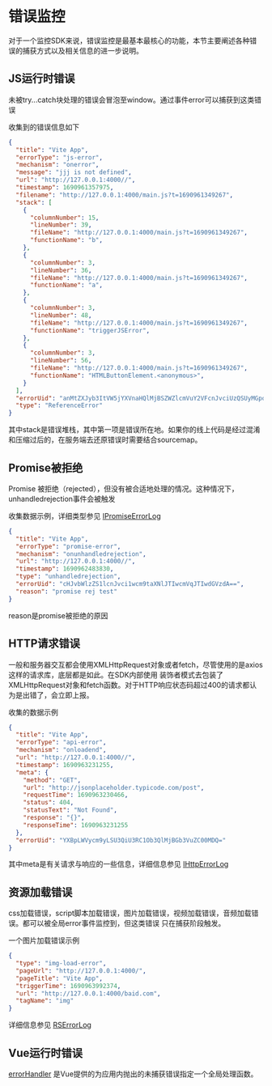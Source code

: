 # 错误监控
对于一个监控SDK来说，错误监控是最基本最核心的功能，本节主要阐述各种错误的捕获方式以及相关信息的进一步说明。

## JS运行时错误
未被try...catch块处理的错误会冒泡至window。通过事件error可以捕获到这类错误

收集到的错误信息如下
```json
{
  "title": "Vite App",
  "errorType": "js-error",
  "mechanism": "onerror",
  "message": "jjj is not defined",
  "url": "http://127.0.0.1:4000//",
  "timestamp": 1690961357975,
  "filename": "http://127.0.0.1:4000/main.js?t=1690961349267",
  "stack": [
    {
      "columnNumber": 15,
      "lineNumber": 39,
      "fileName": "http://127.0.0.1:4000/main.js?t=1690961349267",
      "functionName": "b",
    },
    {
      "columnNumber": 3,
      "lineNumber": 36,
      "fileName": "http://127.0.0.1:4000/main.js?t=1690961349267",
      "functionName": "a",
    },
    {
      "columnNumber": 3,
      "lineNumber": 48,
      "fileName": "http://127.0.0.1:4000/main.js?t=1690961349267",
      "functionName": "triggerJSError",
    },
    {
      "columnNumber": 3,
      "lineNumber": 56,
      "fileName": "http://127.0.0.1:4000/main.js?t=1690961349267",
      "functionName": "HTMLButtonElement.<anonymous>",
    }
  ],
  "errorUid": "anMtZXJyb3ItVW5jYXVnaHQlMjBSZWZlcmVuY2VFcnJvciUzQSUyMGpqaiUyMGlzJTIwbm90JTIwZGVmaW5lZC1odHRwJTNBJTJGJTJGMTI3LjAuMC4xJTNBNDAwMCUyRm1haW4uanMlM0Z0JTNEMTY5MDk2MTM0OTI2Nw==",
  "type": "ReferenceError"
}
```
其中stack是错误堆栈，其中第一项是错误所在地。如果你的线上代码是经过混淆和压缩过后的，在服务端去还原错误时需要结合sourcemap。

## Promise被拒绝
Promise 被拒绝（rejected），但没有被合适地处理的情况。这种情况下，unhandledrejection事件会被触发

收集数据示例，详细类型参见 [IPromiseErrorLog](/guide/use/type#ipromiseerrorlog)
```json
{
  "title": "Vite App",
  "errorType": "promise-error",
  "mechanism": "onunhandledrejection",
  "url": "http://127.0.0.1:4000//",
  "timestamp": 1690962483830,
  "type": "unhandledrejection",
  "errorUid": "cHJvbWlzZS1lcnJvci1wcm9taXNlJTIwcmVqJTIwdGVzdA==",
  "reason": "promise rej test"
}
```
reason是promise被拒绝的原因

## HTTP请求错误
一般和服务器交互都会使用XMLHttpRequest对象或者fetch，尽管使用的是axios这样的请求库，底层都是如此。在SDK内部使用
装饰者模式去包装了XMLHttpRequest对象和fetch函数。对于HTTP响应状态码超过400的请求都认为是出错了，会立即上报。

收集的数据示例
```json
{
  "title": "Vite App",
  "errorType": "api-error",
  "mechanism": "onloadend",
  "url": "http://127.0.0.1:4000//",
  "timestamp": 1690963231255,
  "meta": {
    "method": "GET",
    "url": "http://jsonplaceholder.typicode.com/post",
    "requestTime": 1690963230466,
    "status": 404,
    "statusText": "Not Found",
    "response": "{}",
    "responseTime": 1690963231255
  },
  "errorUid": "YXBpLWVycm9yLSU3QiU3RC1Ob3QlMjBGb3VuZC00MDQ="
}
```
其中meta是有关请求与响应的一些信息，详细信息参见 [IHttpErrorLog](/guide/use/type#ihttperrorlog)

## 资源加载错误
css加载错误，script脚本加载错误，图片加载错误，视频加载错误，音频加载错误。都可以被全局error事件监控到，但这类错误
只在捕获阶段触发。

一个图片加载错误示例
```json
{
  "type": "img-load-error",
  "pageUrl": "http://127.0.0.1:4000/",
  "pageTitle": "Vite App",
  "triggerTime": 1690963992374,
  "url": "http://127.0.0.1:4000/baid.com",
  "tagName": "img"
}
```
详细信息参见 [RSErrorLog](/guide/use/type#rserrorlog)


## Vue运行时错误
[errorHandler](https://cn.vuejs.org/api/application.html#app-config-errorhandler) 是Vue提供的为应用内抛出的未捕获错误指定一个全局处理函数。
